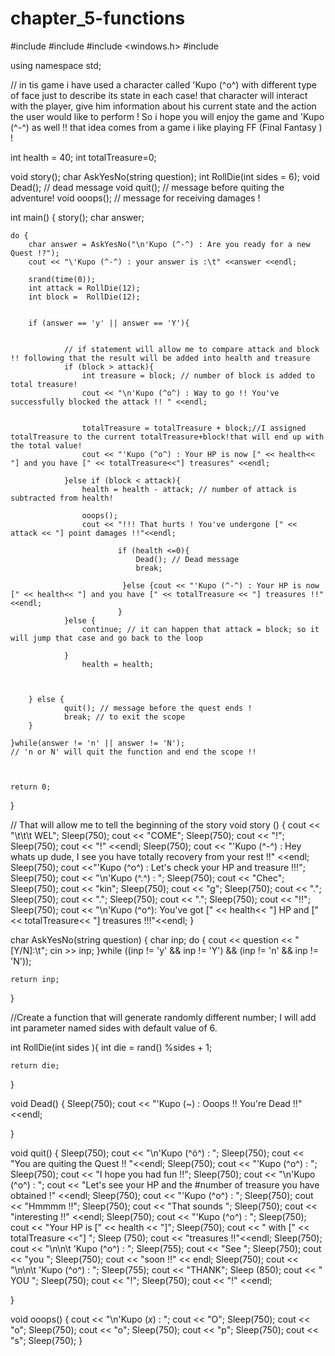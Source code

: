 # chapter_5-functions
#include <iostream>
#include <ctime>
#include <windows.h>
#include <string>


using namespace std;

// in tis game i have used a character called 'Kupo (^o^) with different type of face just to describe its state in each case! that character will interact with the player, give him information about his current state and the action the user would like to perform ! So i hope you will enjoy the game and 'Kupo (^-^) as well !! that idea comes from a game i like playing FF (Final Fantasy ) !

int health = 40;
int totalTreasure=0;

void story();
char AskYesNo(string question);
int RollDie(int sides = 6);
void Dead(); // dead message
void quit(); // message before quiting the adventure!
void ooops(); // message for receiving damages !

int main()
{
    story();
char answer;

    do {
        char answer = AskYesNo("\n'Kupo (^-^) : Are you ready for a new Quest !?");
        cout << "\'Kupo (^-^) : your answer is :\t" <<answer <<endl;

        srand(time(0));
        int attack = RollDie(12);
        int block =  RollDie(12);


        if (answer == 'y' || answer == 'Y'){


                // if statement will allow me to compare attack and block !! following that the result will be added into health and treasure
                if (block > attack){
                    int treasure = block; // number of block is added to total treasure!
                    cout << "\n'Kupo (^o^) : Way to go !! You've successfully blocked the attack !! " <<endl;


                    totalTreasure = totalTreasure + block;//I assigned totalTreasure to the current totalTreasure+block!that will end up with the total value!
                    cout << "'Kupo (^o^) : Your HP is now [" << health<< "] and you have [" << totalTreasure<<"] treasures" <<endl;

                }else if (block < attack){
                    health = health - attack; // number of attack is subtracted from health!

                    ooops();
                    cout << "!!! That hurts ! You've undergone [" << attack << "] point damages !!"<<endl;

                            if (health <=0){
                                Dead(); // Dead message
                                break;

                             }else {cout << "'Kupo (^-^) : Your HP is now [" << health<< "] and you have [" << totalTreasure << "] treasures !!" <<endl;
                            }
                }else {
                    continue; // it can happen that attack = block; so it will jump that case and go back to the loop

                }
                    health = health;



        } else {
                quit(); // message before the quest ends !
                break; // to exit the scope
        }

    }while(answer != 'n' || answer != 'N');
    // 'n or N' will quit the function and end the scope !!



    return 0;
}


// That will allow me to tell the beginning of the story
void story ()
{
    cout << "\t\t\t     WEL";
    Sleep(750);
    cout << "COME";
    Sleep(750);
    cout << "!";
    Sleep(750);
    cout << "!" <<endl;
    Sleep(750);
    cout << "'Kupo (^-^) : Hey whats up dude, I see you have totally recovery from your rest !!" <<endl;
    Sleep(750);
    cout <<"'Kupo (^o^) : Let's check your HP and treasure !!!";
    Sleep(750);
    cout << "\n'Kupo (^.^) : ";
    Sleep(750);
    cout << "Chec";
    Sleep(750);
    cout << "kin";
    Sleep(750);
    cout << "g";
    Sleep(750);
    cout << ".";
    Sleep(750);
    cout << ".";
    Sleep(750);
    cout << ".";
    Sleep(750);
    cout << "!!";
    Sleep(750);
    cout << "\n'Kupo (^o^): You've got  [" << health<< "] HP and [" << totalTreasure<< "] treasures !!!"<<endl;
}


char AskYesNo(string question)
{
    char inp;
    do {
            cout << question << "[Y/N]:\t";
            cin >> inp;
    }while ((inp != 'y' && inp != 'Y') && (inp != 'n' && inp != 'N'));


    return inp;
}

//Create a function that will generate randomly different number; I will add int parameter named sides with default value of 6.

int RollDie(int sides ){
    int die = rand() %sides + 1;

    return die;
}

void Dead()
{
    Sleep(750);
    cout << "'Kupo (*~*) : Ooops !! You're Dead !!" <<endl;

}

void quit()
{
     Sleep(750);
                    cout << "\n'Kupo (^ö^) : ";
                    Sleep(750);
                    cout << "You are quiting the Quest !! "<<endl;
                    Sleep(750);
                    cout << "'Kupo (^o^) : ";
                    Sleep(750);
                    cout << "I hope you had fun !!";
                    Sleep(750);
                    cout << "\n'Kupo (^o^) : ";
                    cout << "Let's see your HP and the #number of treasure you have obtained !" <<endl;
                    Sleep(750);
                    cout << "'Kupo (^o^) : ";
                    Sleep(750);
                    cout << "Hmmmm !!";
                    Sleep(750);
                    cout << "That sounds ";
                    Sleep(750);
                    cout << "interesting !!" <<endl;
                    Sleep(750);
                    cout << "'Kupo (^o^) : ";
                    Sleep(750);
                    cout << "Your HP is [" << health << "]";
                    Sleep(750);
                    cout << " with [" << totalTreasure <<"] ";
                    Sleep (750);
                    cout << "treasures !!"<<endl;
                    Sleep(750);
                    cout << "\n\n\t             'Kupo (^o^) : ";
                    Sleep(755);
                    cout << "See ";
                    Sleep(750);
                    cout << "you ";
                    Sleep(750);
                    cout << "soon !!" << endl;
                    Sleep(750);
                    cout << "\n\n\t             'Kupo (^o^) : ";
                    Sleep(755);
                    cout << "THANK";
                    Sleep (850);
                    cout << " YOU ";
                    Sleep(750);
                    cout << "!";
                    Sleep(750);
                    cout << "!" <<endl;

}

void ooops()
{
    cout << "\n'Kupo (*x*) : ";
                    cout << "O";
                    Sleep(750);
                    cout << "o";
                    Sleep(750);
                    cout << "o";
                    Sleep(750);
                    cout << "p";
                    Sleep(750);
                    cout << "s";
                    Sleep(750);
}
